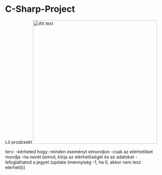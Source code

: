 # C-Sharp-Project
Lö prodzsekt
<img src="[images/example.png](https://github.com/KrizsakKornelKaroly/C-Sharp-Project/blob/main/Tablasql.png)" alt="Alt text" width="400px">

terv:
-kérheted hogy:-minden eseményt elmondjon
              -csak az elérhetőket mondja
              -ha nevét beírod, kiírja az elérhetőségét és az adatokat
              -lefoglalhatod a jegyet (update (mennyiség -1, ha 0, akkor nem lesz elérhető))

              
              
